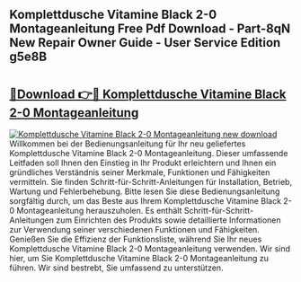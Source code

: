 ## Komplettdusche Vitamine Black 2-0 Montageanleitung Free Pdf Download - Part-8qN New Repair Owner Guide - User Service Edition g5e8B

# <h2><a href="http://df6xe7.blite.top/?on=Komplettdusche+Vitamine+Black+2-0+Montageanleitung">🔗Download 👉🔴 Komplettdusche Vitamine Black 2-0 Montageanleitung</a></h2>

[![Komplettdusche Vitamine Black 2-0 Montageanleitung new download](https://i.imgur.com/lujVjoI.png)](http://df6xe7.blite.top/?on=Komplettdusche+Vitamine+Black+2-0+Montageanleitung)
Willkommen bei der Bedienungsanleitung für Ihr neu geliefertes Komplettdusche Vitamine Black 2-0 Montageanleitung. Dieser umfassende Leitfaden soll Ihnen den Einstieg in Ihr Produkt erleichtern und Ihnen ein gründliches Verständnis seiner Merkmale, Funktionen und Fähigkeiten vermitteln. Sie finden Schritt-für-Schritt-Anleitungen für Installation, Betrieb, Wartung und Fehlerbehebung. Bitte lesen Sie diese Bedienungsanleitung sorgfältig durch, um das Beste aus Ihrem Komplettdusche Vitamine Black 2-0 Montageanleitung herauszuholen. Es enthält Schritt-für-Schritt-Anleitungen zum Einrichten des Produkts sowie detaillierte Informationen zur Verwendung seiner verschiedenen Funktionen und Fähigkeiten. Genießen Sie die Effizienz der Funktionsliste, während Sie Ihr neues Komplettdusche Vitamine Black 2-0 Montageanleitung verwenden. Wir sind hier, um Sie Komplettdusche Vitamine Black 2-0 Montageanleitung zu führen. Wir sind bestrebt, Sie umfassend zu unterstützen.
